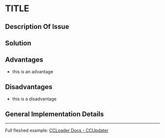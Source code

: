 # TITLE


## Description Of Issue

## Solution

## Advantages
- this is an advantage

## Disadvantages
- this is a disadvantage 

## General Implementation Details


<hr>

Full fleshed example: [CCLoader Docs - CCUpdater](https://github.com/CCDirectLink/ccloader-docs/blob/master/proposals/ccupdater.md)